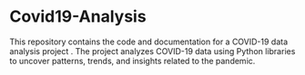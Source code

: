 # Covid19-Analysis
This repository contains the code and documentation for a COVID-19 data analysis project . The project analyzes COVID-19 data using Python libraries to uncover patterns, trends, and insights related to the pandemic.
